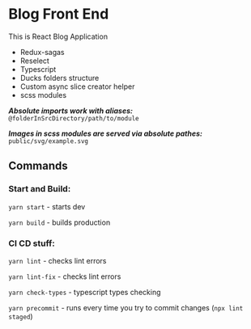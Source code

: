 # Blog Front End

This is React Blog Application

 - Redux-sagas
 - Reselect
 - Typescript
 - Ducks folders structure
 - Custom async slice creator helper
 - scss modules

***Absolute imports work with aliases:*** `@folderInSrcDirectory/path/to/module`

***Images in scss modules are served via absolute pathes:*** `public/svg/example.svg`
## Commands

### Start and Build:
`yarn start` - starts dev

`yarn build` - builds production

### CI CD stuff:
`yarn lint` - checks lint errors

`yarn lint-fix` - checks lint errors

`yarn check-types` - typescript types checking

`yarn precommit` - runs every time you try to commit changes (`npx lint staged`)
